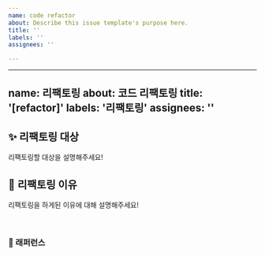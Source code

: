 ```yaml
---
name: code refactor
about: Describe this issue template's purpose here.
title: ''
labels: ''
assignees: ''

---
```


---
name: 리팩토링
about: 코드 리팩토링
title: '[refactor]'
labels: '리팩토링'
assignees: ''
---

## ✨ 리팩토링 대상

리팩토링할 대상을 설명해주세요!

## 📢 리팩토링 이유

리팩토링을 하게된 이유에 대해 설명해주세요!

<br>

### 📕 래퍼런스
